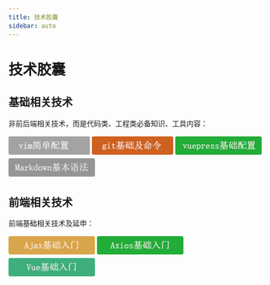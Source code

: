 ```yaml
---
title: 技术胶囊
sidebar: auto
---
```


# 技术胶囊

## 基础相关技术
非前后端相关技术，而是代码类、工程类必备知识、工具内容：

[![vim](../.vuepress/public/vimpz.png)](vim简单配置.md) 	[![git](../.vuepress/public/gitbase.png)](git基础及命令.md)		[![vuepress](../.vuepress/public/vuepress.png)](vuepress基础配置.md)		[![markdown](../.vuepress/public/markdown.png)](markdown基本语法.md)

## 前端相关技术

前端基础相关技术及延申：

[![ajax](../.vuepress/public/ajax.png)](ajax入门.md)		[![axios](../.vuepress/public/axios.png)](axios入门.md)		[![vue](../.vuepress/public/vue.png)](vue基础入门.md)

